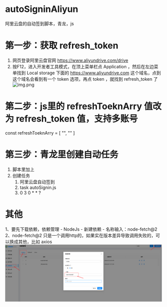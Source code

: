 # autoSigninAliyun
阿里云盘的自动签到脚本，青龙，js

# 第一步：获取 refresh_token
1. 网页登录阿里云盘官网 https://www.aliyundrive.com/drive
2. 按F12，进入开发者工具模式，在顶上菜单栏点 Application ，然后在左边菜单找到 Local storage 下面的 https://www.aliyundrive.com 这个域名，点到这个域名会看到有一个 token 选项，再点 token ，就找到 refresh_token 了
![img.png](img.png)
# 第二步：js里的 refreshToeknArry 值改为 refresh_token 值，支持多账号
const refreshToeknArry = [
"",
""
]

# 第三步：青龙里创建自动任务
1. 脚本里加上
2. 创建任务
   1. 阿里云盘自动签到
   2. task autoSignin.js
   3. 0 3 0 * * ?

# 其他
1、要先下载依赖，依赖管理 - NodeJs - 新建依赖 - 名称输入：node-fetch@2
2、node-fetch@2 只是一个调用http的，如果实在版本差异导致调用失败的，可以换成其他，比如 axios
![img_1.png](img_1.png)